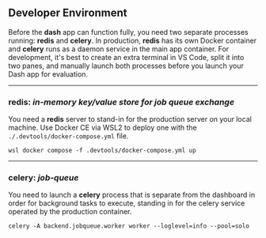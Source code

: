 ## **Developer Environment**

Before the **dash** app can function fully, you need two separate processes running: **redis** and **celery**. In production, **redis** has its own Docker container and **celery** runs as a daemon service in the main app container. For development, it's best to create an extra terminal in VS Code, split it into two panes, and manually launch both processes before you launch your Dash app for evaluation.

---

### **redis:** *in-memory key/value store for job queue exchange*
You need a **redis** server to stand-in for the production server on your local machine. Use Docker CE via WSL2 to deploy one with the `./.devtools/docker-compose.yml` file.

`wsl docker compose -f .devtools/docker-compose.yml up` 

---

### **celery:** *job-queue*
You need to launch a **celery** process that is separate from the dashboard in order for background tasks to execute, standing in for the celery service operated by the production container.

`celery -A backend.jobqueue.worker worker --loglevel=info --pool=solo`